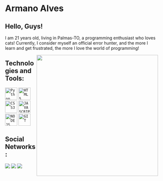  <h1 align="left">Armano Alves</h1>



## Hello, Guys!
I am 21 years old, living in Palmas-TO, a programming enthusiast who loves cats! Currently, I consider myself an official error hunter, and the more I learn and get frustrated, the more I love the world of programming!


</div>

<img align="right" width="400px" src="https://media4.giphy.com/media/iiJ870TcI3PZKxatzS/giphy.gif?cid=ecf05e47rbu93wjn1a7mjd278ybmmoldzenlgkrtmlrkymnr&rid=giphy.gif&ct=g" />

## Technologies and Tools:
 
 <code><img width="40px" src="https://cdn.jsdelivr.net/gh/devicons/devicon/icons/python/python-original.svg" title = "Python"/></code>
 <code><img width="40px" src="https://cdn.jsdelivr.net/gh/devicons/devicon/icons/html5/html5-original-wordmark.svg" title = "HTML5"/></code>
 <code><img width="40px" src="https://cdn.jsdelivr.net/gh/devicons/devicon/icons/css3/css3-original-wordmark.svg" title = "CSS3"/></code>
 <code><img width="40px" src="https://cdn.jsdelivr.net/gh/devicons/devicon/icons/javascript/javascript-original.svg" title = "JAVASCRIPT"/></code>
 <code><img width="40px" src="https://cdn.jsdelivr.net/gh/devicons/devicon/icons/nodejs/nodejs-original.svg" title = "NODEJS"/></code>
 <code><img width="40px" src="https://cdn.jsdelivr.net/gh/devicons/devicon/icons/git/git-original.svg" title = "GIT"/></code>

## Social Networks:

  <a href="https://www.twitter.com/armano_alves" target="_blank"><img src="https://img.shields.io/badge/Twitter-1DA1F2?style=for-the-badge&logo=twitter&logoColor=white" target="_blank"></a>
  <a href="https://instagram.com/armano_alves" target="_blank"><img src="https://img.shields.io/badge/-Instagram-%23E4405F?style=for-the-badge&logo=instagram&logoColor=white" target="_blank"></a>
  <a href="https://www.linkedin.com/in/armano-barros-alves-junior/" target="_blank"><img src="https://img.shields.io/badge/-LinkedIn-%230077B5?style=for-the-badge&logo=linkedin&logoColor=white" target="_blank"></a>   

</div>
 
